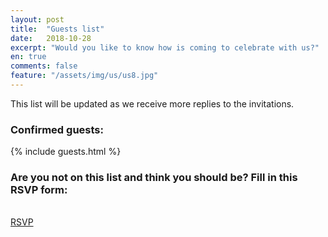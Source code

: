```yaml
---
layout: post
title:  "Guests list"
date:   2018-10-28
excerpt: "Would you like to know how is coming to celebrate with us?"
en: true
comments: false
feature: "/assets/img/us/us8.jpg"
---
```


This list will be updated as we receive more replies to the invitations.


### Confirmed guests:

{% include guests.html %}

### Are you not on this list and think you should be? Fill in this RSVP form:
<br/>
<a href="https://helena-benoit.github.io//rsvp-fr/" class="btn zoombtn"> RSVP </a>